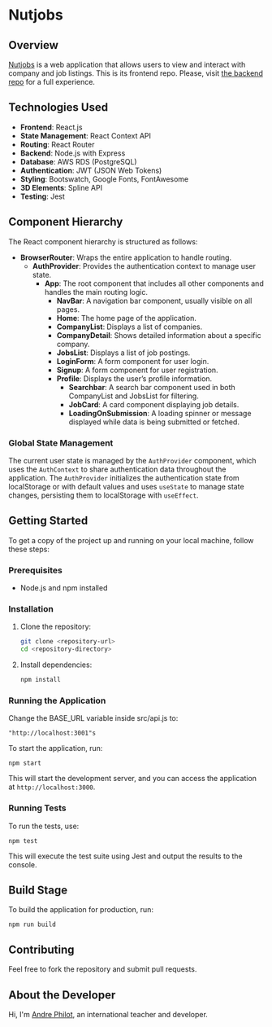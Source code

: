 # Nutjobs

## Overview

[Nutjobs](http://nutjobs-frontend.s3-website.us-east-2.amazonaws.com/) is a web application that allows users to view and interact with company and job listings. This is its frontend repo. Please, visit [the backend repo](https://github.com/AndrePhilot/Ant-backend) for a full experience.

## Technologies Used

- **Frontend**: React.js
- **State Management**: React Context API
- **Routing**: React Router
- **Backend**: Node.js with Express
- **Database**: AWS RDS (PostgreSQL)
- **Authentication**: JWT (JSON Web Tokens)
- **Styling**: Bootswatch, Google Fonts, FontAwesome
- **3D Elements**: Spline API
- **Testing**: Jest

## Component Hierarchy

The React component hierarchy is structured as follows:

- **BrowserRouter**: Wraps the entire application to handle routing.
  - **AuthProvider**: Provides the authentication context to manage user state.
    - **App**: The root component that includes all other components and handles the main routing logic.
      - **NavBar**: A navigation bar component, usually visible on all pages.
      - **Home**: The home page of the application.
      - **CompanyList**: Displays a list of companies.
      - **CompanyDetail**: Shows detailed information about a specific company.
      - **JobsList**: Displays a list of job postings.
      - **LoginForm**: A form component for user login.
      - **Signup**: A form component for user registration.
      - **Profile**: Displays the user’s profile information.
        - **Searchbar**: A search bar component used in both CompanyList and JobsList for filtering.
        - **JobCard**: A card component displaying job details.
        - **LoadingOnSubmission**: A loading spinner or message displayed while data is being submitted or fetched.

### Global State Management

The current user state is managed by the `AuthProvider` component, which uses the `AuthContext` to share authentication data throughout the application. The `AuthProvider` initializes the authentication state from localStorage or with default values and uses `useState` to manage state changes, persisting them to localStorage with `useEffect`.

## Getting Started

To get a copy of the project up and running on your local machine, follow these steps:

### Prerequisites

- Node.js and npm installed

### Installation

1. Clone the repository:

   ```bash
   git clone <repository-url>
   cd <repository-directory>

2. Install dependencies:
   
    ```bash
    npm install

### Running the Application

Change the BASE_URL variable inside src/api.js to: 

    "http://localhost:3001"s

To start the application, run:

    npm start

This will start the development server, and you can access the application at `http://localhost:3000`.

### Running Tests
To run the tests, use:

    npm test

This will execute the test suite using Jest and output the results to the console.

## Build Stage

To build the application for production, run:

    npm run build

## Contributing
Feel free to fork the repository and submit pull requests.

## About the Developer
Hi, I'm [Andre Philot](https://andrephilot.github.io/portfolio/), an international teacher and developer.
